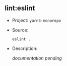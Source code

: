 ## lint:eslint

-   Project: `yarn3-monorepo`
-   Source:

    ```shell
    eslint .
    ```

-   Description:

    _documentation pending_
